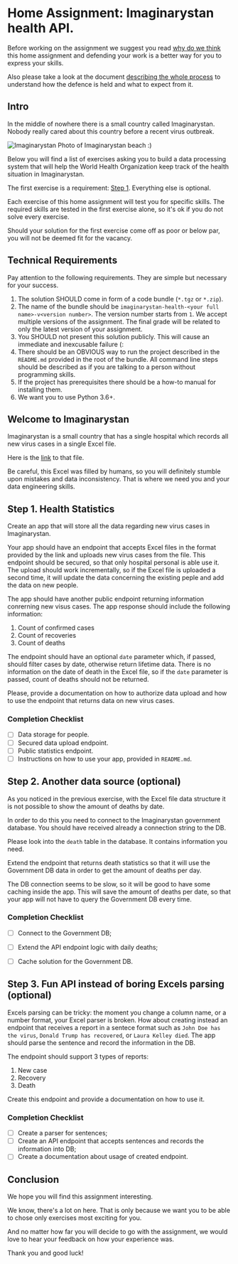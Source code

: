 Home Assignment: Imaginarystan health API.
===========================

Before working on the assignment we suggest you read [why do we think](../WHY-TA-DEFENCE.md) this home assignment
and defending your work is a better way for you to express your skills.

Also please take a look at the document [describing the whole process](../PROCESS.md) to understand how the defence is
held and what to expect from it.

Intro
-----

In the middle of nowhere there is a small country called Imaginarystan. Nobody really cared about this country before a recent virus outbreak. 


![Imaginarystan](https://images.pexels.com/photos/994605/pexels-photo-994605.jpeg?cs=srgb&dl=pexels-fabian-wiktor-994605.jpg&fm=jpg "Imaginarystan")
Photo of Imaginarystan beach :)

Below you will find a list of exercises asking you to build a data processing system that will help the World Health Organization
keep track of the health situation in Imaginarystan.

The first exercise is a requirement: 
[Step 1](#step-1-health-statistics). Everything else is optional.

Each exercise of this home assignment will test you for specific skills. The required skills are tested in the first exercise alone, so it's ok if you
do not solve every exercise.

Should your solution for the first exercise come off as poor or below par, you will not be deemed fit for the vacancy. 

Technical Requirements
----------------------

Pay attention to the following requirements. They are simple but necessary for your success.

1. The solution SHOULD come in  form of a code bundle (`*.tgz` or `*.zip`).
1. The name of the bundle should be `imaginarystan-health-<your full name>-v<version number>`. The version number starts from
   `1`. We accept multiple versions of the assignment. The final grade will be related to only the latest version of your
   assignment.
1. You SHOULD not present this solution publicly. This will cause an immediate and inexcusable failure (:
1. There should be an OBVIOUS way to run the project described in the `README.md` provided in the root of the
   bundle. All command line steps should be described as if you are talking to a person without programming skills.
1. If the project has prerequisites there should be a how-to manual for installing them.
1. We want you to use Python 3.6+.


Welcome to Imaginarystan
---------------------

Imaginarystan is a small country that has a single hospital which records all new virus cases in a single Excel file.

Here is the [link](https://drive.google.com/file/d/1EGBny-NJGcr3_CT-oAsMDkwOmEPVGybU/view?usp=sharing) to that file.

Be careful, this Excel was filled by humans, so you will definitely stumble upon mistakes and data inconsistency.
That is where we need you and your data engineering skills.

Step 1. Health Statistics
---------------------------

Create an app that will store all the data regarding new virus cases in Imaginarystan.

Your app should have an endpoint that accepts Excel files in the format provided by the link
and uploads new virus cases from the file.
This endpoint should be secured, so that only hospital personal is able use it.
The upload should work incrementally, so if the Excel file is uploaded a second time, it will update the data concerning
the existing peple and add the data on new people. 


The app should have another public endpoint returning information conrerning new visus cases.
The app response should include the following information:
1. Count of confirmed cases
1. Count of recoveries
1. Count of deaths

The endpoint should have an optional `date` parameter which, if passed, should filter cases by date,
otherwise return lifetime data.
There is no information on the date of death in the Excel file, so if the `date` parameter is passed, count of deaths should not be returned.

Please, provide a documentation on how to authorize data upload and how to use the endpoint that returns data on new virus cases.

### Completion Checklist

- [ ] Data storage for people.
- [ ] Secured data upload endpoint.
- [ ] Public statistics endpoint.
- [ ] Instructions on how to use your app, provided in `README.md`.

Step 2. Another data source (optional)
---------------------------

As you noticed in the previous exercise, with the Excel file data structure it is not possible to show the amount of
deaths by date.

In order to do this you need to connect to the Imaginarystan government database. You should have received already a connection string
to the DB.

Please look into the `death` table in the database. It contains information you need.

Extend the endpoint that returns death statistics so that it will use the Government DB data in order to get the amount of deaths per day.

The DB connection seems to be slow, so it will be good to have some caching inside the app. This will save the
amount of deaths per date, so that your app will not have to query the Government DB every time.

### Completion Checklist

- [ ] Connect to the Government DB;
- [ ] Extend the API endpoint logic with daily deaths;
- [ ] Cache solution for the Government DB.


Step 3. Fun API instead of boring Excels parsing (optional)
---------------------------

Excels parsing can be tricky: the moment you change a column name, or a number format, your Excel parser is broken.
How about creating instead an endpoint that receives a report in a sentece format such as 
`John Doe has the virus`, `Donald Trump has recovered`, or `Laura Kelley died`. 
The app should parse the sentence and record the information in the DB.

The endpoint should support 3 types of reports:
1) New case
2) Recovery
3) Death

Create this endpoint and provide a documentation on how to use it.

### Completion Checklist

- [ ] Create a parser for sentences;
- [ ] Create an API endpoint that accepts sentences and records the information into DB;
- [ ] Create a documentation about usage of created endpoint.

Conclusion
----------

We hope you will find this assignment interesting.

We know, there's a lot on here. That is only because we want you to be able to chose only exercises most exciting for you.

And no matter how far you will decide to go with the assignment, we would love to hear your feedback on how your experience was.

Thank you and good luck!
